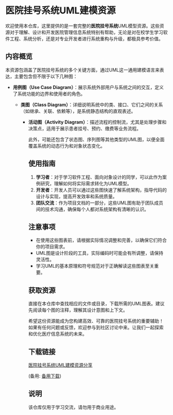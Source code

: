 # 医院挂号系统UML建模资源

欢迎使用本仓库，这里提供的是一套完整的**医院挂号系统**UML模型资源。这些资源对于理解、设计和开发医院管理信息系统特别有帮助，无论是对在校学生学习软件工程、系统分析，还是对专业开发者进行系统重构与升级，都极具参考价值。

## 内容概览

本资源包涵盖了医院挂号系统的多个关键方面，通过UML这一通用建模语言来表达，主要包含但不限于以下几种图：

- **用例图（Use Case Diagram）**：展示系统外部用户与系统之间的交互，定义了系统功能的边界和使用者的角色。

  - **类图（Class Diagram）**：详细说明系统中的类、接口、它们之间的关系（如继承、关联、依赖等），是系统静态结构的直观表述。

    - **活动图（Activity Diagram）**：描述流程的控制流，尤其是处理步骤和决策点，适用于展示患者挂号、预约、缴费等业务流程。

      此外，可能还包含了状态图、序列图等其他类型的UML图，以便全面覆盖系统的动态行为和对象状态变化。

      ## 使用指南

      1. **学习者**：对于学习软件工程、面向对象设计的同学，可以此作为案例研究，理解如何将实际需求转化为UML模型。
      2. **开发者**：开发人员可以通过这些图快速了解系统架构，指导代码的设计与实现，提高开发效率和系统质量。
      3. **团队交流**：作为项目文档的一部分，这些UML图有助于团队成员间的技术沟通，确保每个人都对系统架构有清晰的认识。

      ## 注意事项

      - 在使用这些图表前，请根据实际情况调整和完善，以确保它们符合你的项目需求。
      - UML图是设计阶段的工具，实际编码时可能会有所调整，请保持灵活性。
      - 学习UML的基本原理和符号规范对于正确解读这些图表至关重要。

      ## 获取资源

      直接在本仓库中查找相应的文件或目录，下载所需的UML图表。建议先阅读每个图的注释，理解其设计意图和上下文。

      希望这份资源能成为您构建高效、可靠的医院挂号系统的重要辅助！如果有任何问题或反馈，欢迎参与到社区讨论中来。让我们一起探索和优化医疗信息系统的未来。

      ## 下载链接
      [医院挂号系统UML建模资源分享](https://pan.quark.cn/s/1b7180509851) 

      (备用: [备用下载](https://pan.baidu.com/s/1xvcvIMFF4gpBJPNlSRqZJg?pwd=1234))

      ## 说明

      该仓库仅用于学习交流，请勿用于商业用途。
